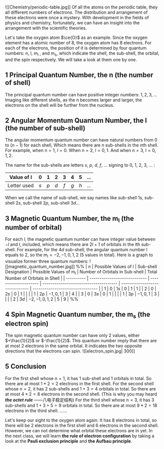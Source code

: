 ![[Chemistry/periodic-table.jpg]]
Of all the atoms on the periodic table, they all different numbers of electrons. The distribution and arrangement of these electrons were once a mystery. With development in the fields of physics and chemistry, fortunately, we can have an insight into the arrangement with the scientific theories. 

Let's take the oxygen atom $\ce{O}$ as an example. Since the oxygen element has a atomic number of 8, the oxygen atom has 8 electrons. For each of the electrons, the position of it is determined by four quantum numbers: $\text{n}$, $\text{l}$,  $\text{m}_\text{l}$ , and $\text{m}_\text{s}$, which indicate the shell, the sub-shell, the orbital, and the spin respectively. We will take a look at them one by one. 

## 1 Principal Quantum Number, the $\text{n}$ (the number of shell)
The principal quantum number can have positive integer numbers: $1, 2, 3, ...$ Imaging like different shells, as the $\text{n}$ becomes larger and larger, the electrons on the shell will be further from the nucleus. 

## 2 Angular Momentum Quantum Number, the $\text{l}$ (the number of sub-shell)
The angular momentum quantum number can have natural numbers from $0$ to $(n-1)$ for each shell, Which means there are $n$ sub-shells in the $n$th shell. 
For example, when $\text{n}=1$, $l = 0$. When $\text{n} = 2$, $\text{l} = 0,1$. And when $\text{n} = 3$, $\text{l} = 0, 1, 2$. 

The name for the sub-shells are letters $s$, $p$, $d$, $f$, ... signing to 0, 1, 2, 3, ... : 

| Value of $\text{l}$ | $0$ | $1$ | $2$ | $3$ | $4$ | $5$ | ... |
|:-------------------:|:---:|:---:|:---:|:---:|:---:|:---:|:---:| 
|     Letter used     | $s$ | $p$ | $d$ | $f$ | $g$ | $h$ | ... |

When we call the name of sub-shell, we say names like sub-shell $1s$, sub-shell $2s$, sub-shell $2p$, sub-shell $3d$...

## 3 Magnetic Quantum Number, the $\text{m}_\text{l}$ (the number of orbital)
For each $l$, the magnetic quantum number can have integer value between $-l$ and $l$, included, which means there are $2l+1$ of orbitals in the $l$th sub-shell. 
For example, for the $4d$ sub-shell, the angular quantum number $\text{l}$ equals to $2$, so the $\text{m}_\text{l} = -2, -1, 0, 1, 2$ (5 values in total). 
Here is a graph to visualize former three quantum numbers: 
![[magnetic_quantum_number.jpg]]
%% | $\text{n}$ | Possible Values of $\text{l}$ | Sub-shell Designation | Possible Values of $\text{m}_\text{l}$ | Number of Orbitals in Sub-shell | Total Number of Orbitals in Shell |
| ---------- | ----------------------------- | --------------------- | -------------------------------------- | ------------------------------- | --------------------------------- |
| $1$        | $0$                           | $1s$                  | $0$                                    | $1$                             | $1$                               |
| $2$        | $0$                           | $2s$                  | $0$                                    | $1$                             |                                   |
|            | 1                             | $2p$                  | $-1, 0, 1$                             | 3                               | 4                                 |
| 3          | 0                             | $3s$                  | $0$                                    | $1$                             |                                   |
|            | 1                             | $3p$                  | $-1, 0, 1$                             | 3                               |                                   |
|            | 2                             | $3d$                  | $-2, -1, 0, 1, 2$                      | $5$                             | $9$                               | %% 

## 4 Spin Magnetic Quantum number, the $\text{m}_\text{s}$ (the electron spin)
The spin magnetic quantum number can have only 2 values, either $+\frac{1}{2}$ or $-\frac{1}{2}$. This quantum number imply that there are at most 2 electrons in the same orbital. It indicates the two opposite directions that the electrons can spin. 
![[electron_spin.jpg| 300]]

## 5 Conclusion
For the first shell whose $\text{n} = 1$, it has $1$ sub-shell and $1$ orbitals in total. So there are at most $1*2 = 2$ electrons in the first shell. 
For the second shell whose $\text{n} = 2$, it has $2$ sub-shells and $1+3 = 4$ orbitals in total. So there are at most $4*2 = 8$ electrons in the second shell. (This is why you may heard ***the octet rule*** ——八电子稳定结构)
For the third shell whose $\text{n} = 3$, it has $3$ sub-shells and $1+3+5 = 9$ orbitals in total. So there are at most $9*2 = 18$ electrons in the third shell. 
......

Let's keep our sight to the oxygen atom again. It has 8 electrons in total, so there will be 2 electrons in the first shell and 6 electrons in the second shell. However, we can not determine what orbital these electrons are in yet. In the next class, we will learn **the rule of electron configuration** by taking a look at the **Pauli exclusion principle** and **the Aufbau principle**. 